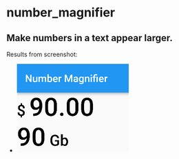# number_magnifier

## Make numbers in a text appear larger.
Results from screenshot:

- ![Screenshot](screenshot.png)